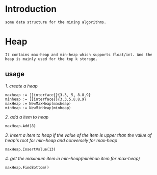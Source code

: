# Introduction

    some data structure for the mining algorithms.
    
# Heap

    It contains max-heap and min-heap which supports float/int. And the heap is mainly used for the top k storage. 
    
## usage

*1. create a heap* 
    
    maxheap := []interface{}{3.3, 5, 8.8,9}
    minheap := []interface{}{3.3,5,8.8,9}
    maxHeap := NewMaxHeap(maxheap)
    minHeap := NewMinHeap(minheap)

*2. add a item to heap*

    maxHeap.Add(8)

*3. insert a item to heap if the value of the item is upper than the value of heap's root for min-heap and conversely for max-heap*

    maxHeap.InsertValue(13)
    
*4. get the maximum item in min-heap(minimun item for max-heap)*

    maxHeap.FindBottom()
    
